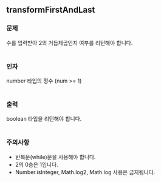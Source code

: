 ## transformFirstAndLast

### 문제<br>
수를 입력받아 2의 거듭제곱인지 여부를 리턴해야 합니다.<br>
<br>
### 인자<br>
number 타입의 정수 (num >= 1)<br>
<br>
### 출력<br>
boolean 타입을 리턴해야 합니다.<br>
<br>
### 주의사항<br>
- 반복문(while)문을 사용해야 합니다.<br>
- 2의 0승은 1입니다.<br>
- Number.isInteger, Math.log2, Math.log 사용은 금지됩니다.<br>
<br>

